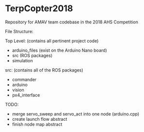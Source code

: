 # TerpCopter2018
Repository for AMAV team codebase in the 2018 AHS Competition

File Structure:

Top Level: (contains all pertinent project code)
- arduino_files (exist on the Arduino Nano board)
- src (ROS packages)
- simulation

src: (contains all of the ROS packages)
- commander
- arduino
- vision
- px4_interface

TODO:
- merge servo_sweep and servo_act into one node (arduino.cpp)
- create launch flow abstract
- finish node map abstract

